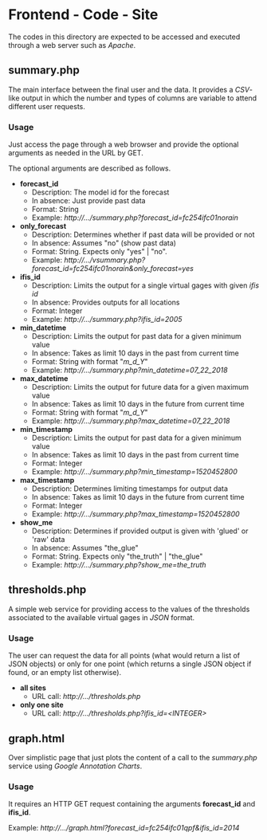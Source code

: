 # Frontend - Code - Site

The codes in this directory are expected to be accessed and executed through a web server such as *Apache*. 

## summary.php

The main interface between the final user and the data. It provides a *CSV*-like output in which the number and types of columns are variable to attend different user requests.

### Usage

Just access the page through a web browser and provide the optional arguments as needed in the URL by GET. 

The optional arguments are described as follows.

- **forecast\_id**
  - Description: The model id for the forecast
  - In absence: Just provide past data
  - Format: String
  - Example: *http://.../summary.php?forecast\_id=fc254ifc01norain*
- **only\_forecast**
  - Description: Determines whether if past data will be provided or not
  - In absence: Assumes "no" (show past data) 
  - Format: String. Expects only "yes" | "no". 
  - Example:  *http://.../vsummary.php?forecast\_id=fc254ifc01norain&only\_forecast=yes*
- **ifis\_id**
  - Description: Limits the output for a single virtual gages with given *ifis id*
  - In absence: Provides outputs for all locations
  - Format: Integer
  - Example: *http://.../summary.php?ifis\_id=2005*
- **min\_datetime**
  - Description: Limits the output for past data for a given minimum value
  - In absence: Takes as limit 10 days in the past from current time 
  - Format: String with format "*m\_d\_Y*"
  - Example: *http://.../summary.php?min\_datetime=07\_22\_2018*
- **max\_datetime**
  - Description: Limits the output for future data for a given maximum value
  - In absence: Takes as limit 10 days in the future from current time
  - Format: String with format "*m\_d\_Y*"
  - Example: *http://.../summary.php?max\_datetime=07\_22\_2018*
- **min\_timestamp**
  - Description: Limits the output for past data for a given minimum value
  - In absence: Takes as limit 10 days in the past from current time
  - Format: Integer
  - Example: *http://.../summary.php?min\_timestamp=1520452800*
- **max\_timestamp**
  - Description: Determines limiting timestamps for output data
  - In absence: Takes as limit 10 days in the future from current time
  - Format: Integer
  - Example: *http://.../summary.php?max\_timestamp=1520452800*
- **show\_me**
  - Description: Determines if provided output is given with 'glued' or 'raw' data 
  - In absence: Assumes "the\_glue"
  - Format: String. Expects only "the\_truth" | "the\_glue"
  - Example: *http://.../summary.php?show\_me=the\_truth*

## thresholds.php

A simple web service for providing access to the values of the thresholds associated to the available virtual gages in *JSON* format.

### Usage

The user can request the data for all points (what would return a list of JSON objects) or only for one point (which returns a single JSON object if found, or an empty list otherwise).

- **all sites**
  - URL call: *http://.../thresholds.php*
- **only one site**
  - URL call: *http://.../thresholds.php?ifis_id=<INTEGER\>*

## graph.html

Over simplistic page that just plots the content of a call to the *summary.php* service using *Google Annotation Charts*.

### Usage

It requires an HTTP GET request containing the arguments **forecast\_id** and **ifis\_id**.

Example: *http://.../graph.html?forecast\_id=fc254ifc01qpf&ifis_id=2014*
